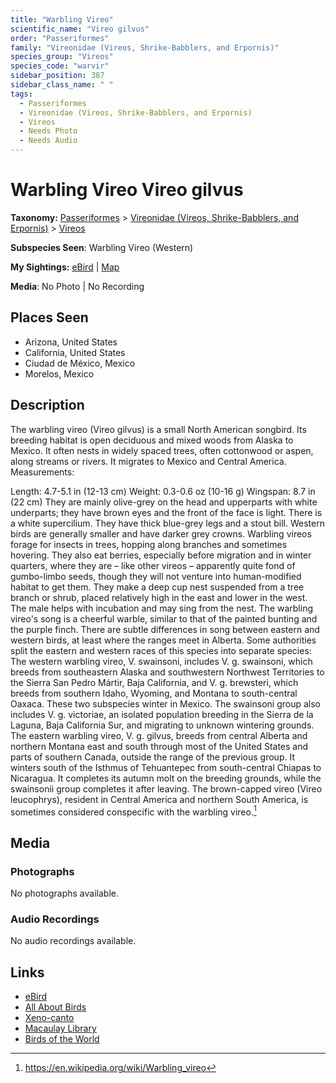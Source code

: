 ```yaml
---
title: "Warbling Vireo"
scientific_name: "Vireo gilvus"
order: "Passeriformes"
family: "Vireonidae (Vireos, Shrike-Babblers, and Erpornis)"
species_group: "Vireos"
species_code: "warvir"
sidebar_position: 387
sidebar_class_name: " "
tags: 
  - Passeriformes
  - Vireonidae (Vireos, Shrike-Babblers, and Erpornis)
  - Vireos
  - Needs Photo
  - Needs Audio
---
```


# Warbling Vireo <span className='sci_name'>Vireo gilvus</span>

**Taxonomy:** [Passeriformes](/tags/passeriformes) > [Vireonidae (Vireos, Shrike-Babblers, and Erpornis)](/tags/vireonidae-vireos-shrike-babblers-and-erpornis) > [Vireos](/tags/vireos)

**Subspecies Seen**: Warbling Vireo (Western)

**My Sightings:** [eBird](https://ebird.org/lifelist?r=world&time=life&spp=warvir) | [Map](/map?species_code=warvir)

**Media**: No Photo | No Recording

## Places Seen

* Arizona, United States
* California, United States
* Ciudad de México, Mexico
* Morelos, Mexico

## Description
The warbling vireo (Vireo gilvus) is a small North American songbird.
Its breeding habitat is open deciduous and mixed woods from Alaska to Mexico. It often nests in widely spaced trees, often cottonwood or aspen, along streams or rivers. It migrates to Mexico and Central America.
Measurements:

Length: 4.7-5.1 in (12-13 cm)
Weight: 0.3-0.6 oz (10-16 g)
Wingspan: 8.7 in (22 cm)
They are mainly olive-grey on the head and upperparts with white underparts; they have brown eyes and the front of the face is light. There is a white supercilium. They have thick blue-grey legs and a stout bill. Western birds are generally smaller and have darker grey crowns.
Warbling vireos forage for insects in trees, hopping along branches and sometimes hovering. They also eat berries, especially before migration and in winter quarters, where they are – like other vireos – apparently quite fond of gumbo-limbo seeds, though they will not venture into human-modified habitat to get them.
They make a deep cup nest suspended from a tree branch or shrub, placed relatively high in the east and lower in the west. The male helps with incubation and may sing from the nest.
The warbling vireo's song is a cheerful warble, similar to that of the painted bunting and the purple finch. There are subtle differences in song between eastern and western birds, at least where the ranges meet in Alberta. Some authorities split the eastern and western races of this species into separate species:
The western warbling vireo, V. swainsoni, includes V. g. swainsoni, which breeds from southeastern Alaska and southwestern Northwest Territories to the Sierra San Pedro Mártir, Baja California, and V. g. brewsteri, which breeds from southern Idaho, Wyoming, and Montana to south-central Oaxaca. These two subspecies winter in Mexico. The swainsoni group also includes V. g. victoriae, an isolated population breeding in the Sierra de la Laguna, Baja California Sur, and migrating to unknown wintering grounds.
The eastern warbling vireo, V. g. gilvus, breeds from central Alberta and northern Montana east and south through most of the United States and parts of southern Canada, outside the range of the previous group. It winters south of the Isthmus of Tehuantepec from south-central Chiapas to Nicaragua. It completes its autumn molt on the breeding grounds, while the swainsonii group completes it after leaving.
The brown-capped vireo (Vireo leucophrys), resident in Central America and northern South America, is sometimes considered conspecific with the warbling vireo.[^1]

[^1]: https://en.wikipedia.org/wiki/Warbling_vireo

## Media
### Photographs
No photographs available.

### Audio Recordings
No audio recordings available.

## Links
* [eBird](https://ebird.org/species/warvir) 
* [All About Birds](https://www.allaboutbirds.org/guide/warvir) 
* [Xeno-canto](https://www.xeno-canto.org/species/vireo-gilvus) 
* [Macaulay Library](https://search.macaulaylibrary.org/catalog?taxonCode=warvir&sort=rating_rank_desc)
* [Birds of the World](https://birdsoftheworld.org/bow/species/warvir)
